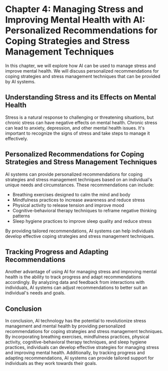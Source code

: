 Chapter 4: Managing Stress and Improving Mental Health with AI: Personalized Recommendations for Coping Strategies and Stress Management Techniques
===================================================================================================================================================

In this chapter, we will explore how AI can be used to manage stress and improve mental health. We will discuss personalized recommendations for coping strategies and stress management techniques that can be provided by AI systems.

Understanding Stress and its Effects on Mental Health
-----------------------------------------------------

Stress is a natural response to challenging or threatening situations, but chronic stress can have negative effects on mental health. Chronic stress can lead to anxiety, depression, and other mental health issues. It's important to recognize the signs of stress and take steps to manage it effectively.

Personalized Recommendations for Coping Strategies and Stress Management Techniques
-----------------------------------------------------------------------------------

AI systems can provide personalized recommendations for coping strategies and stress management techniques based on an individual's unique needs and circumstances. These recommendations can include:

* Breathing exercises designed to calm the mind and body
* Mindfulness practices to increase awareness and reduce stress
* Physical activity to release tension and improve mood
* Cognitive-behavioral therapy techniques to reframe negative thinking patterns
* Sleep hygiene practices to improve sleep quality and reduce stress

By providing tailored recommendations, AI systems can help individuals develop effective coping strategies and stress management techniques.

Tracking Progress and Adapting Recommendations
----------------------------------------------

Another advantage of using AI for managing stress and improving mental health is the ability to track progress and adapt recommendations accordingly. By analyzing data and feedback from interactions with individuals, AI systems can adjust recommendations to better suit an individual's needs and goals.

Conclusion
----------

In conclusion, AI technology has the potential to revolutionize stress management and mental health by providing personalized recommendations for coping strategies and stress management techniques. By incorporating breathing exercises, mindfulness practices, physical activity, cognitive-behavioral therapy techniques, and sleep hygiene practices, individuals can develop effective strategies for managing stress and improving mental health. Additionally, by tracking progress and adapting recommendations, AI systems can provide tailored support for individuals as they work towards their goals.
